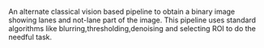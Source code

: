 An alternate classical vision based pipeline to obtain a binary image showing lanes and not-lane part of the image.
This pipeline uses standard algorithms like blurring,thresholding,denoising and selecting ROI to do the needful task.

